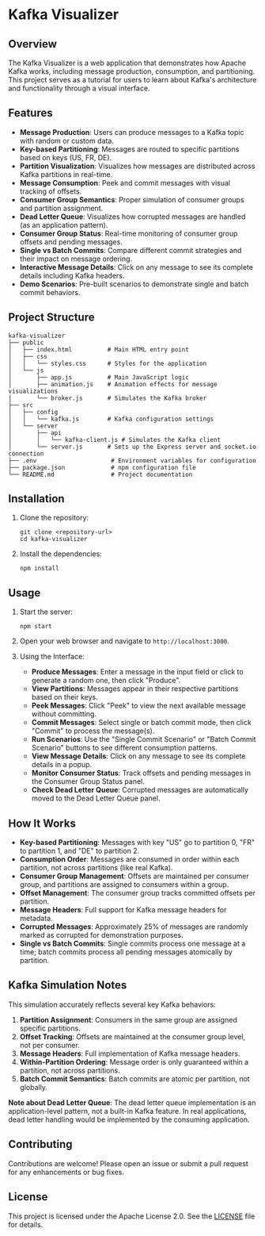 # Kafka Visualizer

## Overview
The Kafka Visualizer is a web application that demonstrates how Apache Kafka works, including message production, consumption, and partitioning. This project serves as a tutorial for users to learn about Kafka's architecture and functionality through a visual interface.

## Features
- **Message Production**: Users can produce messages to a Kafka topic with random or custom data.
- **Key-based Partitioning**: Messages are routed to specific partitions based on keys (US, FR, DE).
- **Partition Visualization**: Visualizes how messages are distributed across Kafka partitions in real-time.
- **Message Consumption**: Peek and commit messages with visual tracking of offsets.
- **Consumer Group Semantics**: Proper simulation of consumer groups and partition assignment.
- **Dead Letter Queue**: Visualizes how corrupted messages are handled (as an application pattern).
- **Consumer Group Status**: Real-time monitoring of consumer group offsets and pending messages.
- **Single vs Batch Commits**: Compare different commit strategies and their impact on message ordering.
- **Interactive Message Details**: Click on any message to see its complete details including Kafka headers.
- **Demo Scenarios**: Pre-built scenarios to demonstrate single and batch commit behaviors.

## Project Structure
```
kafka-visualizer
├── public
│   ├── index.html          # Main HTML entry point
│   ├── css
│   │   └── styles.css      # Styles for the application
│   └── js
│       ├── app.js          # Main JavaScript logic
│       ├── animation.js    # Animation effects for message visualizations
│       └── broker.js       # Simulates the Kafka broker
├── src
│   ├── config
│   │   └── kafka.js        # Kafka configuration settings
│   └── server
│       ├── api
│       │   └── kafka-client.js # Simulates the Kafka client
│       └── server.js       # Sets up the Express server and socket.io connection
├── .env                     # Environment variables for configuration
├── package.json             # npm configuration file
└── README.md                # Project documentation
```

## Installation
1. Clone the repository:
   ```
   git clone <repository-url>
   cd kafka-visualizer
   ```

2. Install the dependencies:
   ```
   npm install
   ```

## Usage
1. Start the server:
   ```
   npm start
   ```

2. Open your web browser and navigate to `http://localhost:3000`.

3. Using the Interface:
   - **Produce Messages**: Enter a message in the input field or click to generate a random one, then click "Produce".
   - **View Partitions**: Messages appear in their respective partitions based on their keys.
   - **Peek Messages**: Click "Peek" to view the next available message without committing.
   - **Commit Messages**: Select single or batch commit mode, then click "Commit" to process the message(s).
   - **Run Scenarios**: Use the "Single Commit Scenario" or "Batch Commit Scenario" buttons to see different consumption patterns.
   - **View Message Details**: Click on any message to see its complete details in a popup.
   - **Monitor Consumer Status**: Track offsets and pending messages in the Consumer Group Status panel.
   - **Check Dead Letter Queue**: Corrupted messages are automatically moved to the Dead Letter Queue panel.

## How It Works
- **Key-based Partitioning**: Messages with key "US" go to partition 0, "FR" to partition 1, and "DE" to partition 2.
- **Consumption Order**: Messages are consumed in order within each partition, not across partitions (like real Kafka).
- **Consumer Group Management**: Offsets are maintained per consumer group, and partitions are assigned to consumers within a group.
- **Offset Management**: The consumer group tracks committed offsets per partition.
- **Message Headers**: Full support for Kafka message headers for metadata.
- **Corrupted Messages**: Approximately 25% of messages are randomly marked as corrupted for demonstration purposes.
- **Single vs Batch Commits**: Single commits process one message at a time; batch commits process all pending messages atomically by partition.

## Kafka Simulation Notes
This simulation accurately reflects several key Kafka behaviors:

1. **Partition Assignment**: Consumers in the same group are assigned specific partitions.
2. **Offset Tracking**: Offsets are maintained at the consumer group level, not per consumer.
3. **Message Headers**: Full implementation of Kafka message headers.
4. **Within-Partition Ordering**: Message order is only guaranteed within a partition, not across partitions.
5. **Batch Commit Semantics**: Batch commits are atomic per partition, not globally.

**Note about Dead Letter Queue**: The dead letter queue implementation is an application-level pattern, not a built-in Kafka feature. In real applications, dead letter handling would be implemented by the consuming application.

## Contributing
Contributions are welcome! Please open an issue or submit a pull request for any enhancements or bug fixes.

## License
This project is licensed under the Apache License 2.0. See the [LICENSE](LICENSE) file for details.